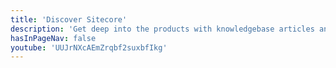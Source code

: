 ```yaml
---
title: 'Discover Sitecore'
description: 'Get deep into the products with knowledgebase articles and how-to documents'
hasInPageNav: false
youtube: 'UUJrNXcAEmZrqbf2suxbfIkg'
---
```


